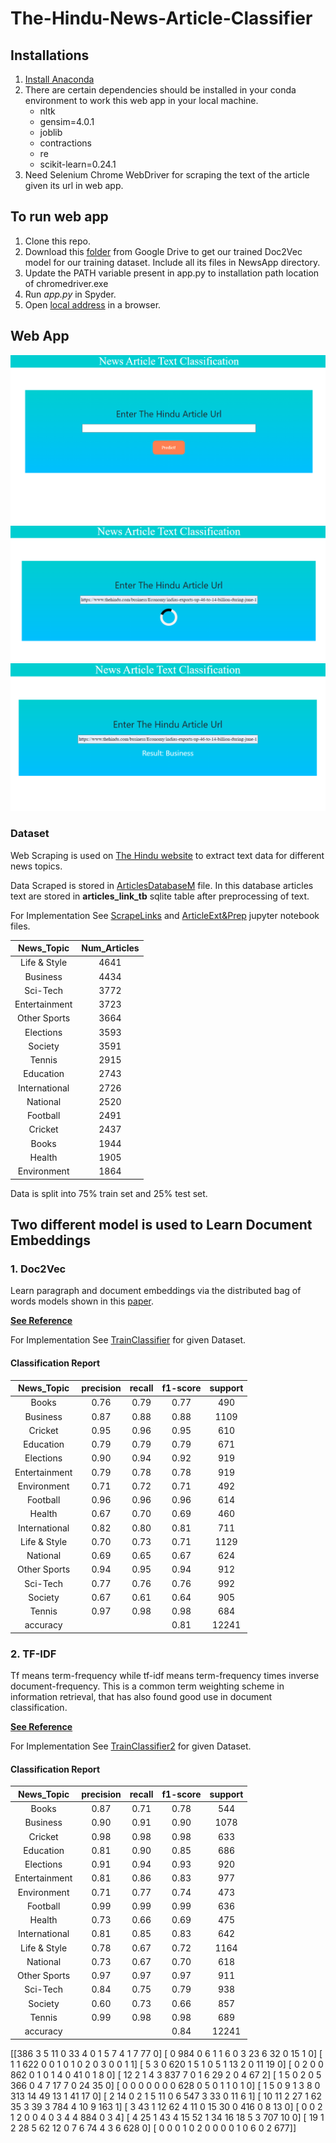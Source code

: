 # The-Hindu-News-Article-Classifier

## Installations 

1. [Install Anaconda](https://docs.anaconda.com/anaconda/install/)
2. There are certain dependencies should be installed in your conda environment to work this web app in your local machine.
     - nltk
     - gensim=4.0.1
     - joblib
     - contractions
     - re
     - scikit-learn=0.24.1
3. Need Selenium Chrome WebDriver for scraping the text of the article given its url in web app.
      
## To run web app 
 1. Clone this repo.
 2. Download this [folder](https://drive.google.com/drive/folders/1WPUT9Fk_I7akEMG0pY-F1GpBj62ZETyz?usp=sharing) from Google Drive to get our trained Doc2Vec model for our training dataset. Include all its files in NewsApp directory.
 3. Update the PATH variable present in app.py to installation path location of chromedriver.exe
 4. Run *app.py* in Spyder.
 5. Open [local address](http://127.0.0.1:5000/) in a browser.

## Web App

![](https://github.com/ShamSinha/The-Hindu-News-Article-Classifier/blob/main/Screenshot%20(543).png)
![](https://github.com/ShamSinha/The-Hindu-News-Article-Classifier/blob/main/Screenshot%20(545).png)
![](https://github.com/ShamSinha/The-Hindu-News-Article-Classifier/blob/main/Screenshot%20(546).png)



### Dataset 

Web Scraping is used on [The Hindu website](https://www.thehindu.com/archive/web/) to extract text data for different news topics.

Data Scraped is stored in [ArticlesDatabaseM](https://drive.google.com/file/d/1mw3FCoCc2QcCBecX8R-RzpAFks2btXc_/view?usp=sharing) file.
In this database articles text are stored in **articles_link_tb** sqlite table after preprocessing of text. 

For Implementation See [ScrapeLinks](/ScrapeLinks.ipynb) and [ArticleExt&Prep](/ArticleExt&Prep.ipynb) jupyter notebook files.



| News_Topic    | Num_Articles  |
| :-------------: | :-------------: |
|Life & Style   |  4641 |
|Business       |  4434 |
|Sci-Tech       |  3772 |
|Entertainment  |  3723 |
|Other Sports   |  3664 |
|Elections      |  3593 |
|Society        |  3591 |
|Tennis         |  2915 |
|Education      |  2743 |
|International  |  2726 |
|National       |  2520 |
|Football       |  2491 |
|Cricket        |  2437 |
|Books          |  1944 |
|Health         |  1905 |
|Environment    |  1864 |

Data is split into 75% train set and 25% test set.

## Two different model is used to Learn Document Embeddings

### 1. Doc2Vec             

Learn paragraph and document embeddings via the distributed bag of words models shown in this [paper](https://arxiv.org/pdf/1405.4053v2.pdf).

**[See Reference](https://radimrehurek.com/gensim/models/doc2vec.html)**

For Implementation See [TrainClassifier](/TrainClassifier.ipynb) for given Dataset.

#### Classification Report

|News_Topic|precision|recall|f1-score|support|
| :-----:  | :----: | :------: | :-----: | :----: |
|Books|0.76|0.79|0.77|490|
|Business|0.87|0.88|0.88|1109|
|Cricket|0.95|0.96|0.95|610|
|Education|0.79|0.79|0.79|671|
|Elections|0.90|0.94|0.92|919|
|Entertainment|0.79|0.78|0.78|919|
|Environment|0.71|0.72|0.71|492|
|Football|0.96|0.96|0.96|614|
|Health|0.67|0.70|0.69|460|
|International|0.82|0.80|0.81|711|
|Life & Style|0.70|0.73|0.71|1129|
|National|0.69|0.65|0.67|624|
|Other Sports|0.94|0.95|0.94|912|
|Sci-Tech|0.77|0.76|0.76|992|
|Society|0.67|0.61|0.64|905|
|Tennis|0.97|0.98|0.98|684|
|accuracy|||0.81|12241|

### 2. TF-IDF 
Tf means term-frequency while tf-idf means term-frequency times inverse document-frequency. This is a common term weighting scheme in information retrieval, that has also found good use in document classification.

**[See Reference](https://scikit-learn.org/stable/modules/generated/sklearn.feature_extraction.text.TfidfTransformer.html)**

For Implementation See [TrainClassifier2](/TrainClassifier2.ipynb) for given Dataset.

#### Classification Report

|News_Topic|precision|recall|f1-score|support|
| :-----:  | :----: | :------: | :-----: | :----: |
|Books|0.87|0.71|0.78|544|
|Business|0.90|0.91|0.90|1078|
|Cricket|0.98|0.98|0.98|633|
|Education|0.81|0.90|0.85|686|
|Elections|0.91|0.94|0.93|920|
|Entertainment|0.81|0.86|0.83|977|
|Environment|0.71|0.77|0.74|473|
|Football|0.99|0.99|0.99|636|
|Health|0.73|0.66|0.69|475|
|International|0.81|0.85|0.83|642|
|Life & Style|0.78|0.67|0.72|1164|
|National|0.73|0.67|0.70|618|
|Other Sports|0.97|0.97|0.97|911|
|Sci-Tech|0.84|0.75|0.79|938|
|Society|0.60|0.73|0.66|857|
|Tennis|0.99|0.98|0.98|689|
|accuracy|||0.84| 12241|


[[386   3   5  11   0  33   4   0   1   5   7   4   1   7  77   0]
 [  0 984   0   6   1   1   6   0   3  23   6  32   0  15   1   0]
 [  1   1 622   0   0   1   0   1   0   2   0   3   0   0   1   1]
 [  5   3   0 620   1   5   1   0   5   1  13   2   0  11  19   0]
 [  0   2   0   0 862   0   1   0   1   4   0  41   0   1   8   0]
 [ 12   2   1   4   3 837   7   0   1   6  29   2   0   4  67   2]
 [  1   5   0   2   0   5 366   0   4   7  17   7   0  24  35   0]
 [  0   0   0   0   0   0   0 628   0   5   0   1   1   0   1   0]
 [  1   5   0   9   1   3   8   0 313  14  49  13   1  41  17   0]
 [  2  14   0   2   1   5  11   0   6 547   3  33   0  11   6   1]
 [ 10  11   2  27   1  62  35   3  39   3 784   4  10   9 163   1]
 [  3  43   1  12  62   4  11   0  15  30   0 416   0   8  13   0]
 [  0   0   2   1   2   0   0   4   0   3   4   4 884   0   3   4]
 [  4  25   1  43   4  15  52   1  34  16  18   5   3 707  10   0]
 [ 19   1   2  28   5  62  12   0   7   6  74   4   3   6 628   0]
 [  0   0   0   1   0   2   0   0   0   0   1   0   6   0   2 677]]

 
 
 
 
